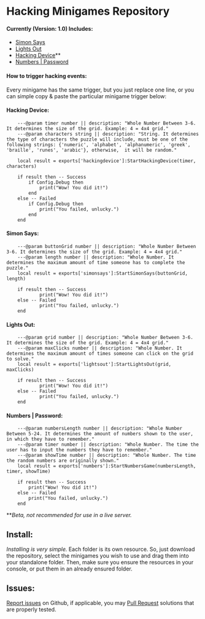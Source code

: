 # Hacking Minigames Repository
#### Currently (Version: 1.0) Includes:
- [Simon Says](https://www.youtube.com/watch?v=eKGQmEtMhuU)
- [Lights Out](https://www.youtube.com/watch?v=jDQryRb34KU)
- [Hacking Device](https://www.youtube.com/watch?v=SG7AmPRSVug)**
- [Numbers | Password](https://youtu.be/Q1GYSgzDwW0)

#### How to trigger hacking events:
Every minigame has the same trigger, but you just replace one line, or you can simple copy & paste the particular minigame trigger below:

#### Hacking Device:
        ---@param timer number || description: "Whole Number Between 3-6. It determines the size of the grid. Example: 4 = 4x4 grid."
        ---@param characters string || description: "String. It determines the type of characters the puzzle will include, must be one of the following strings: {'numeric', 'alphabet', 'alphanumeric', 'greek', 'braille', 'runes', 'arabic'}, otherwise,  it will be random."

        local result = exports['hackingdevice']:StartHackingDevice(timer, characters)

        if result then -- Success
            if Config.Debug then
                print("Wow! You did it!")
            end
        else -- Failed
            if Config.Debug then
                print("You failed, unlucky.")
            end
        end
        
#### Simon Says: 
        ---@param buttonGrid number || description: "Whole Number Between 3-6. It determines the size of the grid. Example: 4 = 4x4 grid."
        ---@param length number || description: "Whole Number. It determines the maximum amount of time someone has to complete the puzzle."
        local result = exports['simonsays']:StartSimonSays(buttonGrid, length)

        if result then -- Success
                print("Wow! You did it!")
        else -- Failed
                print("You failed, unlucky.")
        end
        
#### Lights Out:
        ---@param grid number || description: "Whole Number Between 3-6. It determines the size of the grid. Example: 4 = 4x4 grid."
        ---@param maxClicks number || description: "Whole Number. It determines the maximum amount of times someone can click on the grid to solve."
        local result = exports['lightsout']:StartLightsOut(grid, maxClicks)

        if result then -- Success
                print("Wow! You did it!")
        else -- Failed
                print("You failed, unlucky.")
        end        
        
#### Numbers | Password:
        ---@param numbersLength number || description: "Whole Number Between 5-24. It determines the amount of numbers shown to the user, in which they have to remember."
        ---@param timer number || description: "Whole Number. The time the user has to input the numbers they have to remember."
        ---@param showTime number || description: "Whole Number. The time the random numbers are originally shown."
        local result = exports['numbers']:StartNumbersGame(numbersLength, timer, showTime)

        if result then -- Success
            print("Wow! You did it!")
        else -- Failed
            print("You failed, unlucky.")
        end
***Beta, not recommended for use in a live server.*

## Install: 
*Installing is very simple.* Each folder is its own resource. So, just download the repository, select the minigames you wish to use and drag them into your standalone folder. Then, make sure you ensure the resources in your console, or put them in an already ensured folder.

## Issues:
[Report issues](https://github.com/dnelyk/Hacking_Minigames/issues/new) on Github, if applicable, you may [Pull Request](https://github.com/dnelyk/Hacking_Minigames/compare) solutions that are properly tested.